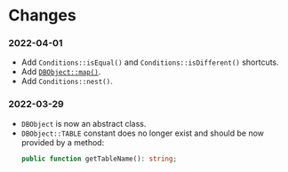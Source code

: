 # Changes

### 2022-04-01

* Add `Conditions::isEqual()` and `Conditions::isDifferent()` shortcuts.
* Add [`DBObject::map()`](src/Map/DBObject.php).
* Add `Conditions::nest()`.

### 2022-03-29

* `DBObject` is now an abstract class.
* `DBObject::TABLE` constant does no longer exist and should be now provided by a method:
   ```php
  public function getTableName(): string;
  ```
